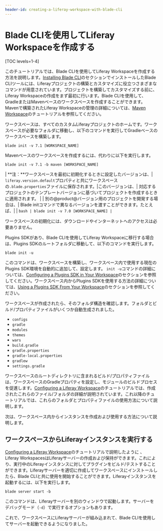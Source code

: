 ```yaml
---
header-id: creating-a-liferay-workspace-with-blade-cli
---
```


# Blade CLIを使用してLiferay Workspaceを作成する

[TOC levels=1-4]

このチュートリアルでは、Blade CLIを使用してLiferay Workspaceを作成する方法を説明します。[Installing Blade CLI](/docs/7-1/tutorials/-/knowledge_base/t/installing-blade-cli)のセクションでインストールしたBlade CLIツールには、Liferayプロジェクトの構築とカスタマイズに役立つさまざまなコマンドが用意されています。プロジェクトを構築してカスタマイズする前に、Liferay Workspaceの作成をまず最初に行います。Blade CLIを使用して、GradleまたはMavenベースのワークスペースを作成することができます。Mavenで構築されたLiferay Workspaceの管理の詳細については、[Maven Workspace](/docs/7-1/tutorials/-/knowledge_base/t/maven-workspace)のチュートリアルを参照してください。

ワークスペースは、すべてのカスタムLiferayプロジェクトのホームです。ワークスペースが必要なフォルダに移動し、以下のコマンドを実行してGradleベースのワークスペースを構築します。

    blade init -v 7.1 [WORKSPACE_NAME]

Mavenベースのワークスペースを作成するには、代わりに以下を実行します。

    blade init -v 7.1 -b maven [WORKSPACE_NAME]

| **注：**ワークスペースを最初に初期化するときに設定したバージョンは、| `liferay.version.default`プロパティと共にワークスペースの`.blade.properties`ファイルに保存されます。|このバージョンは、| 対応するプロジェクトのテンプレートバージョンに基づいてプロジェクトを作成するときに適用されます。
| | 別の@product@バージョン用のプロジェクトを開発する場合は、| Blade initコマンドで異なるバージョンを渡すことができます。たとえば、| | ```bash | blade init -v 7.0 [WORKSPACE_NAME] | ```

ワークスペースの初期化には、ダウンロードやインターネットへのアクセスは必要ありません。

Plugins SDKがあり、Blade CLIを使用してLiferay Workspaceに移行する場合は、Plugins SDKのルートフォルダに移動して、以下のコマンドを実行します。

    blade init -u

このコマンドは、ワークスペースを構築し、ワークスペース内で使用する現在のPlugins SDK環境を自動的に追加して、設定します。
`init -u`コマンドの詳細については、[Configuring a Plugins SDK in Your Workspace](/docs/7-0/tutorials/-/knowledge_base/t/creating-a-liferay-workspace-with-blade-cli#configuring-a-plugins-sdk-in-your-workspace)のセクションを参照してください。ワークスペース内からPlugins SDKを使用する方法の詳細については、[Using a Plugins SDK From Your Workspace](/docs/7-0/tutorials/-/knowledge_base/t/configuring-a-liferay-workspace#using-a-plugins-sdk-from-your-workspace)のセクションを参照してください。

ワークスペースが作成されたら、そのフォルダ構造を確認します。フォルダとビルド/プロパティファイルがいくつか自動生成されました。

- `configs`
- `gradle`
- `modules`
- `themes`
- `wars`
- `build.gradle`
- `gradle.properties`
- `gradle-local.properties`
- `gradlew`
- `settings.gradle`

ワークスペースのルートディレクトリに含まれるビルド/プロパティファイルは、ワークスペースのGradleプロパティを設定し、モジュールのビルドプロセスを促進します。[Configuring a Liferay Workspace](/docs/7-1/tutorials/-/knowledge_base/t/configuring-a-liferay-workspace)のチュートリアルでは、作成されたこれらのファイル/フォルダの詳細が説明されています。これ以降のチュートリアルでは、これらのフォルダとプロパティファイルの使用方法について説明します。

次は、ワークスペース内からインスタンスを作成および使用する方法について説明します。

## ワークスペースからLiferayインスタンスを実行する

[Configuring a Liferay Workspace](/docs/7-1/tutorials/-/knowledge_base/t/configuring-a-liferay-workspace#adding-a-liferay-bundle-to-a-workspace)のチュートリアルで説明したように 、Liferay WorkspacesはLiferayサーバーの作成および保持ができます。これにより、実行中のLiferayインスタンスに対してプラグインをビルド/テストすることができます。Liferayサーバーを適切に作成してワークスペースにインストールしたら、Blade CLIと共に使用を開始することができます。Liferayインスタンスを起動するには、以下を実行します。

    blade server start -b

このコマンドは、Liferayサーバーを別のウィンドウで起動します。サーバーをデバッグモード（`-d`）で実行するオプションもあります。

 これで、ワークスペースにLiferayサーバーが組み込まれて、Blade CLIを使用してサーバーを起動できるようになりました。

